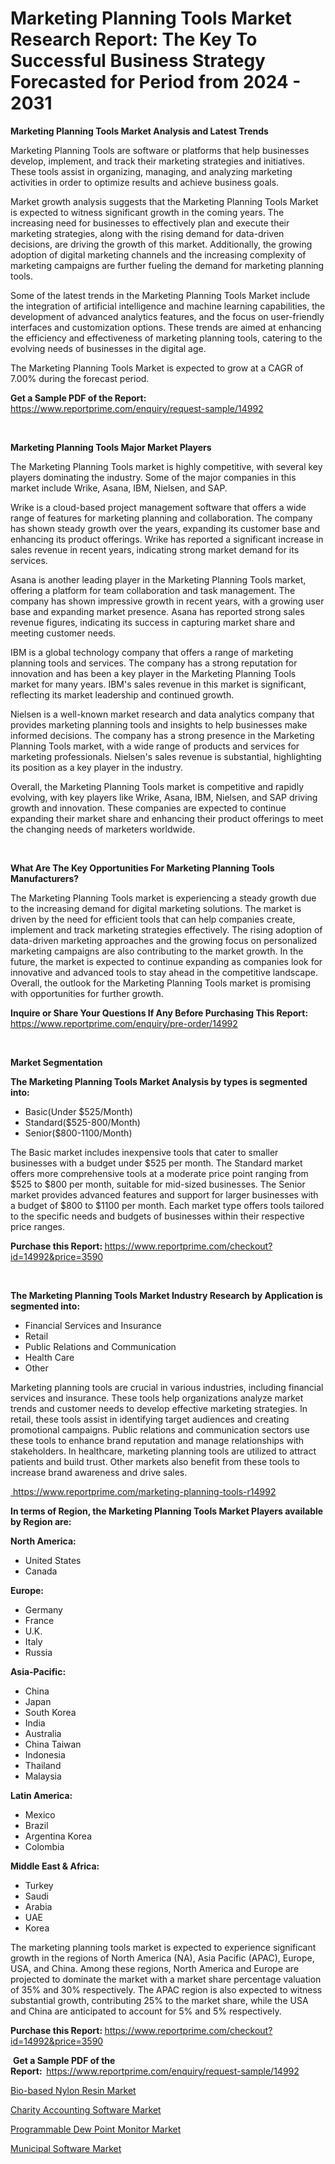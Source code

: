 <p><h1>Marketing Planning Tools Market Research Report: The Key To Successful Business Strategy Forecasted for Period from 2024 - 2031</h1></p><p><strong>Marketing Planning Tools Market Analysis and Latest Trends</strong></p>
<p><p>Marketing Planning Tools are software or platforms that help businesses develop, implement, and track their marketing strategies and initiatives. These tools assist in organizing, managing, and analyzing marketing activities in order to optimize results and achieve business goals.</p><p>Market growth analysis suggests that the Marketing Planning Tools Market is expected to witness significant growth in the coming years. The increasing need for businesses to effectively plan and execute their marketing strategies, along with the rising demand for data-driven decisions, are driving the growth of this market. Additionally, the growing adoption of digital marketing channels and the increasing complexity of marketing campaigns are further fueling the demand for marketing planning tools.</p><p>Some of the latest trends in the Marketing Planning Tools Market include the integration of artificial intelligence and machine learning capabilities, the development of advanced analytics features, and the focus on user-friendly interfaces and customization options. These trends are aimed at enhancing the efficiency and effectiveness of marketing planning tools, catering to the evolving needs of businesses in the digital age.</p><p>The Marketing Planning Tools Market is expected to grow at a CAGR of 7.00% during the forecast period.</p></p>
<p><strong>Get a Sample PDF of the Report:&nbsp;</strong> <a href="https://www.reportprime.com/enquiry/request-sample/14992">https://www.reportprime.com/enquiry/request-sample/14992</a></p>
<p>&nbsp;</p>
<p><strong>Marketing Planning Tools Major Market Players</strong></p>
<p><p>The Marketing Planning Tools market is highly competitive, with several key players dominating the industry. Some of the major companies in this market include Wrike, Asana, IBM, Nielsen, and SAP. </p><p>Wrike is a cloud-based project management software that offers a wide range of features for marketing planning and collaboration. The company has shown steady growth over the years, expanding its customer base and enhancing its product offerings. Wrike has reported a significant increase in sales revenue in recent years, indicating strong market demand for its services.</p><p>Asana is another leading player in the Marketing Planning Tools market, offering a platform for team collaboration and task management. The company has shown impressive growth in recent years, with a growing user base and expanding market presence. Asana has reported strong sales revenue figures, indicating its success in capturing market share and meeting customer needs.</p><p>IBM is a global technology company that offers a range of marketing planning tools and services. The company has a strong reputation for innovation and has been a key player in the Marketing Planning Tools market for many years. IBM's sales revenue in this market is significant, reflecting its market leadership and continued growth.</p><p>Nielsen is a well-known market research and data analytics company that provides marketing planning tools and insights to help businesses make informed decisions. The company has a strong presence in the Marketing Planning Tools market, with a wide range of products and services for marketing professionals. Nielsen's sales revenue is substantial, highlighting its position as a key player in the industry.</p><p>Overall, the Marketing Planning Tools market is competitive and rapidly evolving, with key players like Wrike, Asana, IBM, Nielsen, and SAP driving growth and innovation. These companies are expected to continue expanding their market share and enhancing their product offerings to meet the changing needs of marketers worldwide.</p></p>
<p>&nbsp;</p>
<p><strong>What Are The Key Opportunities For Marketing Planning Tools Manufacturers?</strong></p>
<p><p>The Marketing Planning Tools market is experiencing a steady growth due to the increasing demand for digital marketing solutions. The market is driven by the need for efficient tools that can help companies create, implement and track marketing strategies effectively. The rising adoption of data-driven marketing approaches and the growing focus on personalized marketing campaigns are also contributing to the market growth. In the future, the market is expected to continue expanding as companies look for innovative and advanced tools to stay ahead in the competitive landscape. Overall, the outlook for the Marketing Planning Tools market is promising with opportunities for further growth.</p></p>
<p><strong>Inquire or Share Your Questions If Any Before Purchasing This Report:</strong> <a href="https://www.reportprime.com/enquiry/pre-order/14992">https://www.reportprime.com/enquiry/pre-order/14992</a></p>
<p>&nbsp;</p>
<p><strong>Market Segmentation</strong></p>
<p><strong>The Marketing Planning Tools Market Analysis by types is segmented into:</strong></p>
<p><ul><li>Basic(Under $525/Month)</li><li>Standard($525-800/Month)</li><li>Senior($800-1100/Month)</li></ul></p>
<p><p>The Basic market includes inexpensive tools that cater to smaller businesses with a budget under $525 per month. The Standard market offers more comprehensive tools at a moderate price point ranging from $525 to $800 per month, suitable for mid-sized businesses. The Senior market provides advanced features and support for larger businesses with a budget of $800 to $1100 per month. Each market type offers tools tailored to the specific needs and budgets of businesses within their respective price ranges.</p></p>
<p><strong>Purchase this Report:&nbsp;</strong><a href="https://www.reportprime.com/checkout?id=14992&price=3590">https://www.reportprime.com/checkout?id=14992&price=3590</a></p>
<p>&nbsp;</p>
<p><strong>The Marketing Planning Tools Market Industry Research by Application is segmented into:</strong></p>
<p><ul><li>Financial Services and Insurance</li><li>Retail</li><li>Public Relations and Communication</li><li>Health Care</li><li>Other</li></ul></p>
<p><p>Marketing planning tools are crucial in various industries, including financial services and insurance. These tools help organizations analyze market trends and customer needs to develop effective marketing strategies. In retail, these tools assist in identifying target audiences and creating promotional campaigns. Public relations and communication sectors use these tools to enhance brand reputation and manage relationships with stakeholders. In healthcare, marketing planning tools are utilized to attract patients and build trust. Other markets also benefit from these tools to increase brand awareness and drive sales.</p></p>
<p><a href="https://www.reportprime.com/marketing-planning-tools-r14992">&nbsp;https://www.reportprime.com/marketing-planning-tools-r14992</a></p>
<p><strong>In terms of Region, the Marketing Planning Tools Market Players available by Region are:</strong></p>
<p>
    <p> <strong> North America: </strong>
        <ul>
            <li>United States</li>
            <li>Canada</li>
        </ul>
        </p> 
    <p> <strong> Europe: </strong>
        <ul>
            <li>Germany</li>
            <li>France</li>
            <li>U.K.</li>
            <li>Italy</li>
            <li>Russia</li>
        </ul>
        </p> 
    <p> <strong> Asia-Pacific: </strong>
        <ul>
            <li>China</li>
            <li>Japan</li>
            <li>South Korea</li>
            <li>India</li>
            <li>Australia</li>
            <li>China Taiwan</li>
            <li>Indonesia</li>
            <li>Thailand</li>
            <li>Malaysia</li>
        </ul>
        </p> 
    <p> <strong> Latin America: </strong>
        <ul>
            <li>Mexico</li>
            <li>Brazil</li>
            <li>Argentina Korea</li>
            <li>Colombia</li>
        </ul>
        </p> 
    <p> <strong> Middle East & Africa: </strong>
        <ul>
            <li>Turkey</li>
            <li>Saudi</li>
            <li>Arabia</li>
            <li>UAE</li>
            <li>Korea</li>
        </ul>
    </p>
    </p>
<p><p>The marketing planning tools market is expected to experience significant growth in the regions of North America (NA), Asia Pacific (APAC), Europe, USA, and China. Among these regions, North America and Europe are projected to dominate the market with a market share percentage valuation of 35% and 30% respectively. The APAC region is also expected to witness substantial growth, contributing 25% to the market share, while the USA and China are anticipated to account for 5% and 5% respectively.</p></p>
<p><strong>Purchase this Report: </strong><a href="https://www.reportprime.com/checkout?id=14992&price=3590">https://www.reportprime.com/checkout?id=14992&price=3590</a></p>
<p>&nbsp;<strong>Get a Sample PDF of the Report:&nbsp;&nbsp;</strong><a href="https://www.reportprime.com/enquiry/request-sample/14992">https://www.reportprime.com/enquiry/request-sample/14992</a></p>
<p><strong></strong></p>
<p><p><a href="https://www.linkedin.com/pulse/bio-based-nylon-resin-market-forecasts-trends-impact-analysis-xmvfe?trackingId=6npbukmwuWo5G96I0gwdOA%3D%3D">Bio-based Nylon Resin Market</a></p><p><a href="https://github.com/mhrnetwork1/Market-Research-Report-List-1/blob/main/charity-accounting-software-market.md">Charity Accounting Software Market</a></p><p><a href="https://www.linkedin.com/pulse/global-programmable-dew-point-monitor-market-size-share-analysis-2m1ye?trackingId=4H2b92h1L3X%2BmgMb1WXySg%3D%3D">Programmable Dew Point Monitor Market</a></p><p><a href="https://github.com/khadijahesham19/Market-Research-Report-List-1/blob/main/municipal-software-market.md">Municipal Software Market</a></p></p>